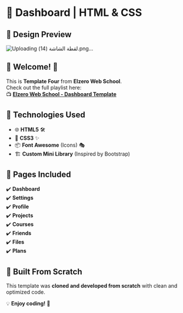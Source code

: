 # 🌟 **Dashboard | HTML & CSS**  

## 📌 **Design Preview**  
![Uploading ‏‏لقطة الشاشة (14).png…]()


## 🎉 **Welcome!** 👋  
This is **Template Four** from **Elzero Web School**.  
Check out the full playlist here:  
📺 **[Elzero Web School - Dashboard Template](https://www.youtube.com/playlist?list=PLDoPjvoNmBAyGaRGzPVZCkYx5L7Mo9Tbh)**  

## 🚀 **Technologies Used**  
- 🌐 **HTML5** 🛠️  
- 🎨 **CSS3** ✨  
- 📦 **Font Awesome** (Icons) 🎭  
- 🏗️ **Custom Mini Library** (Inspired by Bootstrap)  

## 📂 **Pages Included**  
✔️ **Dashboard**  
✔️ **Settings**  
✔️ **Profile**  
✔️ **Projects**  
✔️ **Courses**  
✔️ **Friends**  
✔️ **Files**  
✔️ **Plans**  

## 🎯 **Built From Scratch**  
This template was **cloned and developed from scratch** with clean and optimized code.  

💡 **Enjoy coding!** 🚀  
